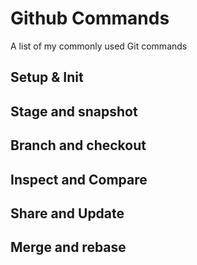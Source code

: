 # Github Commands 
A list of my commonly used Git commands

## Setup & Init

## Stage and snapshot

## Branch and checkout

## Inspect and Compare

## Share and Update

## Merge and rebase



